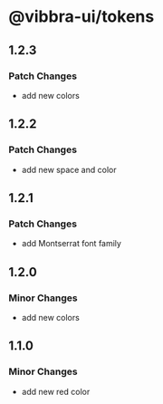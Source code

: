 # @vibbra-ui/tokens

## 1.2.3

### Patch Changes

- add new colors

## 1.2.2

### Patch Changes

- add new space and color

## 1.2.1

### Patch Changes

- add Montserrat font family

## 1.2.0

### Minor Changes

- add new colors

## 1.1.0

### Minor Changes

- add new red color
